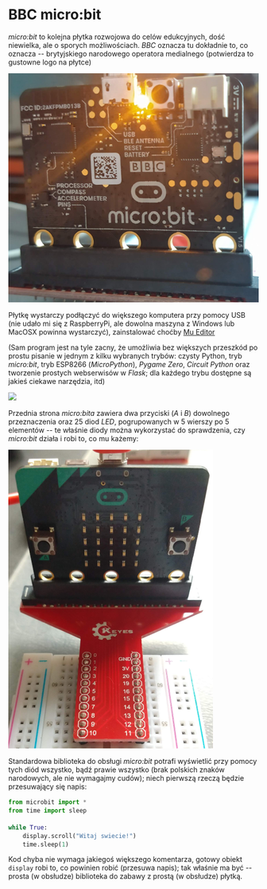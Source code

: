 # BBC micro:bit

_micro:bit_ to kolejna płytka rozwojowa do celów edukcyjnych, dość niewielka, ale o sporych możliwościach. _BBC_ oznacza tu dokładnie to, co oznacza -- brytyjskiego narodowego operatora medialnego (potwierdza to gustowne logo na płytce)

![](images/kws-0x06-mb-2.png)

Płytkę wystarczy podłączyć do większego komputera przy pomocy USB (nie udało mi się z RaspberryPi, ale dowolna maszyna z Windows lub MacOSX powinna wystarczyć), zainstalować choćby [Mu Editor](https://codewith.mu/en/download)

(Sam program jest na tyle zacny, że umożliwia bez większych przeszkód po prostu pisanie w jednym z kilku wybranych trybów: czysty Python, tryb _micro:bit_, tryb ESP8266 (_MicroPython_), _Pygame Zero_, _Circuit Python_ oraz tworzenie prostych webserwisów w _Flask_; dla każdego trybu dostępne są jakieś ciekawe narzędzia, itd)

![](/Useimages/kws-0x06-mu-tryb.png)

Przednia strona _micro:bita_ zawiera dwa przyciski (_A_ i _B_) dowolnego przeznaczenia oraz 25 diod _LED_, pogrupowanych w 5 wierszy po 5 elementów -- te właśnie diody można wykorzystać do sprawdzenia, czy _micro:bit_ działa i robi to, co mu każemy:

![](images/kws-0x06-mb-1.png)

Standardowa biblioteka do obsługi _micro:bit_ potrafi wyświetlić przy pomocy tych diód wszystko, bądź prawie wszystko (brak polskich znaków narodowych, ale nie wymagajmy cudów); niech pierwszą rzeczą będzie przesuwający się napis:

```python
from microbit import *
from time import sleep

while True:
    display.scroll("Witaj swiecie!")
    time.sleep(1)
```

Kod chyba nie wymaga jakiegoś większego komentarza, gotowy obiekt `display` robi to, co powinien robić (przesuwa napis); tak właśnie ma być -- prosta (w obsłudze) biblioteka do zabawy z prostą (w obsłudze) płytką.
